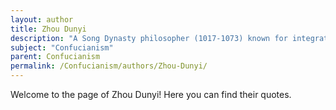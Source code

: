 ```yaml
---
layout: author
title: Zhou Dunyi
description: "A Song Dynasty philosopher (1017-1073) known for integrating Confucianism with Neo-Confucianism and developing a metaphysical framework around Confucian thought."
subject: "Confucianism"
parent: Confucianism
permalink: /Confucianism/authors/Zhou-Dunyi/
---
```


Welcome to the page of Zhou Dunyi! Here you can find their quotes.
